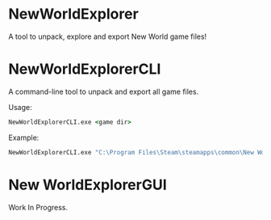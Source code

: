 # NewWorldExplorer
A tool to unpack, explore and export New World game files!

# NewWorldExplorerCLI
A command-line tool to unpack and export all game files.

Usage:
```bat
NewWorldExplorerCLI.exe <game dir>
```

Example:
```bat
NewWorldExplorerCLI.exe "C:\Program Files\Steam\steamapps\common\New World"
```

# New WorldExplorerGUI
Work In Progress.
